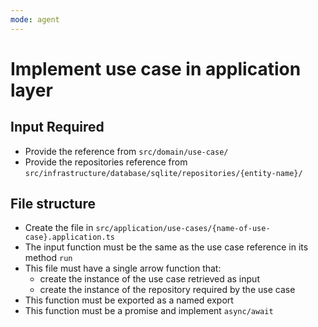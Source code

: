 ```yaml
---
mode: agent
---
```


# Implement use case in application layer

## Input Required

- Provide the reference from `src/domain/use-case/`
- Provide the repositories reference from `src/infrastructure/database/sqlite/repositories/{entity-name}/`

## File structure

- Create the file in `src/application/use-cases/{name-of-use-case}.application.ts`
- The input function must be the same as the use case reference in its method `run`
- This file must have a single arrow function that:
  - create the instance of the use case retrieved as input
  - create the instance of the repository required by the use case
- This function must be exported as a named export
- This function must be a promise and implement `async/await`

